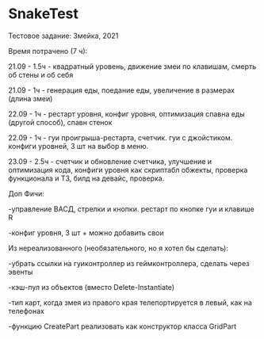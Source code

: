 # SnakeTest

Тестовое задание: Змейка, 2021


Время потрачено (7 ч):

21.09 - 1.5ч - квадратный уровень, движение змеи по клавишам, смерть об стены и об себя

21.09 - 1ч - генерация еды, поедание еды, увеличение в размерах (длина змеи)

22.09 - 1ч - рестарт уровня, конфиг уровня, оптимизация спавна еды (другой способ), спавн стенок

22.09 - 1ч - гуи проигрыша-рестарта, счетчик. гуи с джойстиком. конфиги уровней, 3 шт на выбор в меню.

23.09 - 2.5ч - счетчик и обновление счетчика, улучшение и оптимизация кода, конфиги уровня как скриптабл обжекты, проверка функционала и ТЗ, билд на девайс, проверка.


Доп Фичи:

-управление ВАСД, стрелки и кнопки. рестарт по кнопке гуи и клавише R

-конфиг уровня, 3 шт + можно добавить свои


Из нереализованного (необязательного, но я хотел бы сделать):

-убрать ссылки на гуиконтроллер из геймконтроллера, сделать через эвенты

-кэш-пул из объектов (вместо Delete-Instantiate)

-тип карт, когда змея из правого края телепортируется в левый, как на телефонах

-функцию CreatePart реализовать как конструктор класса GridPart


